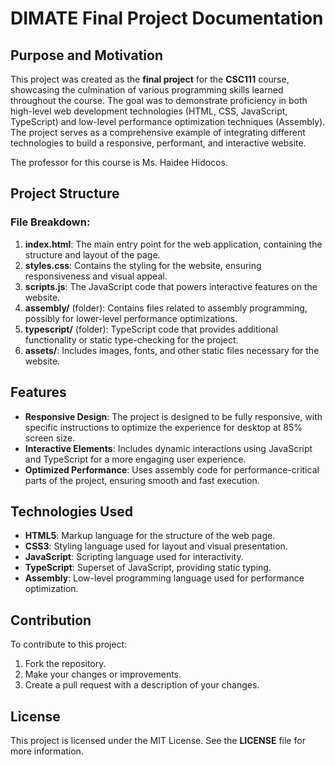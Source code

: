 # DIMATE Final Project Documentation

## Purpose and Motivation

This project was created as the **final project** for the **CSC111** course, showcasing the culmination of various programming skills learned throughout the course. The goal was to demonstrate proficiency in both high-level web development technologies (HTML, CSS, JavaScript, TypeScript) and low-level performance optimization techniques (Assembly). The project serves as a comprehensive example of integrating different technologies to build a responsive, performant, and interactive website.

The professor for this course is Ms. Haidee Hidocos.

## Project Structure

### File Breakdown:
1. **index.html**: The main entry point for the web application, containing the structure and layout of the page.
2. **styles.css**: Contains the styling for the website, ensuring responsiveness and visual appeal.
3. **scripts.js**: The JavaScript code that powers interactive features on the website.
4. **assembly/** (folder): Contains files related to assembly programming, possibly for lower-level performance optimizations.
5. **typescript/** (folder): TypeScript code that provides additional functionality or static type-checking for the project.
6. **assets/**: Includes images, fonts, and other static files necessary for the website.

## Features

- **Responsive Design**: The project is designed to be fully responsive, with specific instructions to optimize the experience for desktop at 85% screen size.
- **Interactive Elements**: Includes dynamic interactions using JavaScript and TypeScript for a more engaging user experience.
- **Optimized Performance**: Uses assembly code for performance-critical parts of the project, ensuring smooth and fast execution.

## Technologies Used
- **HTML5**: Markup language for the structure of the web page.
- **CSS3**: Styling language used for layout and visual presentation.
- **JavaScript**: Scripting language used for interactivity.
- **TypeScript**: Superset of JavaScript, providing static typing.
- **Assembly**: Low-level programming language used for performance optimization.

## Contribution
To contribute to this project:
1. Fork the repository.
2. Make your changes or improvements.
3. Create a pull request with a description of your changes.

## License
This project is licensed under the MIT License. See the **LICENSE** file for more information.

